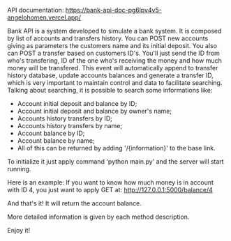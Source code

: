 API documentation: https://bank-api-doc-pg6lpv4v5-angelohomen.vercel.app/

Bank API is a system developed to simulate a bank system. It is composed by list of accounts and transfers history. You can POST new accounts giving as parameters the customers name and its initial deposit. You also can POST a transfer based on customers ID's. You'll just send the ID from who's transfering, ID of the one who's receiving the money and how much money will be transfered. This event will automatically append to transfer history database, update accounts balances and generate a transfer ID, which is very important to maintain control and data to facilitate searching. Talking about searching, it is possible to search some informations like:

- Account initial deposit and balance by ID;
- Account initial deposit and balance by owner's name;
- Accounts history transfers by ID;
- Accounts history transfers by name;
- Account balance by ID;
- Account balance by name;
- All of this can be returned by adding '/{information}' to the base link.

To initialize it just apply command 'python main.py' and the server will start running.

Here is an example: If you want to know how much money is in account with ID 4, you just want to apply GET at: http://127.0.0.1:5000/balance/4

And that's it! It will return the account balance.

More detailed information is given by each method description.

Enjoy it!
